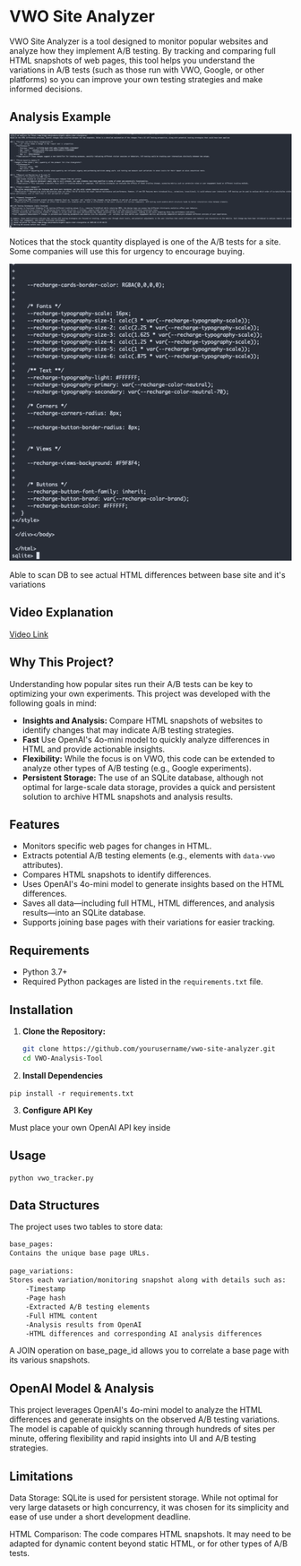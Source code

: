 # VWO Site Analyzer

VWO Site Analyzer is a tool designed to monitor popular websites and analyze how they implement A/B testing. By tracking and comparing full HTML snapshots of web pages, this tool helps you understand the variations in A/B tests (such as those run with VWO, Google, or other platforms) so you can improve your own testing strategies and make informed decisions.

## Analysis Example


![Output Example 1](public/example_1.png)

Notices that the stock quantity displayed is one of the A/B tests for a site. Some companies will use this for urgency to encourage buying.

![Output Example 2](public/example_2.png)

Able to scan DB to see actual HTML differences between base site and it's variations


## Video Explanation

[Video Link](https://www.loom.com/share/3a9925a2893642eab8bf1a5060bac28f?sid=f95bc6d8-78bb-4f09-be9c-5a1eab01ce6a)

## Why This Project?

Understanding how popular sites run their A/B tests can be key to optimizing your own experiments. This project was developed with the following goals in mind:
- **Insights and Analysis:** Compare HTML snapshots of websites to identify changes that may indicate A/B testing strategies.
- **Fast** Use OpenAI's 4o-mini model to quickly analyze differences in HTML and provide actionable insights.
- **Flexibility:** While the focus is on VWO, this code can be extended to analyze other types of A/B testing (e.g., Google experiments).
- **Persistent Storage:** The use of an SQLite database, although not optimal for large-scale data storage, provides a quick and persistent solution to archive HTML snapshots and analysis results.

## Features

- Monitors specific web pages for changes in HTML.
- Extracts potential A/B testing elements (e.g., elements with `data-vwo` attributes).
- Compares HTML snapshots to identify differences.
- Uses OpenAI's 4o-mini model to generate insights based on the HTML differences.
- Saves all data—including full HTML, HTML differences, and analysis results—into an SQLite database.
- Supports joining base pages with their variations for easier tracking.

## Requirements

- Python 3.7+
- Required Python packages are listed in the `requirements.txt` file.

## Installation

1. **Clone the Repository:**

   ```bash
   git clone https://github.com/yourusername/vwo-site-analyzer.git
   cd VWO-Analysis-Tool
   ```

2. **Install Dependencies**

`pip install -r requirements.txt`

3. **Configure API Key**

Must place your own OpenAI API key inside
## Usage

`python vwo_tracker.py`

## Data Structures

The project uses two tables to store data:

    base_pages:
    Contains the unique base page URLs.

    page_variations:
    Stores each variation/monitoring snapshot along with details such as:
        -Timestamp
        -Page hash
        -Extracted A/B testing elements
        -Full HTML content
        -Analysis results from OpenAI
        -HTML differences and corresponding AI analysis differences

A JOIN operation on base_page_id allows you to correlate a base page with its various snapshots.

## OpenAI Model & Analysis

This project leverages OpenAI's 4o-mini model to analyze the HTML differences and generate insights on the observed A/B testing variations. The model is capable of quickly scanning through hundreds of sites per minute, offering flexibility and rapid insights into UI and A/B testing strategies.

## Limitations

Data Storage:
    SQLite is used for persistent storage. While not optimal for very large datasets or high concurrency, it was chosen for its simplicity and ease of use under a short development deadline.

HTML Comparison:
    The code compares HTML snapshots. It may need to be adapted for dynamic content beyond static HTML, or for other types of A/B tests.


